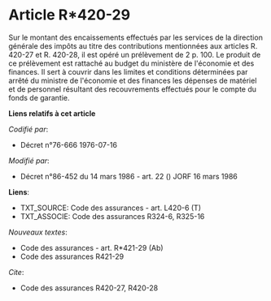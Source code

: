 # Article R*420-29

Sur le montant des encaissements effectués par les services de la direction générale des impôts au titre des contributions
mentionnées aux articles R. 420-27 et R. 420-28, il est opéré un prélèvement de 2 p. 100. Le produit de ce prélèvement est
rattaché au budget du ministère de l'économie et des finances. Il sert à couvrir dans les limites et conditions déterminées
par arrêté du ministre de l'économie et des finances les dépenses de matériel et de personnel résultant des recouvrements
effectués pour le compte du fonds de garantie.

**Liens relatifs à cet article**

_Codifié par_:

  - Décret n°76-666 1976-07-16

_Modifié par_:

  - Décret n°86-452 du 14 mars 1986 - art. 22 () JORF 16 mars 1986

**Liens**:

  - TXT_SOURCE: Code des assurances - art. L420-6 (T)
  - TXT_ASSOCIE: Code des assurances R324-6, R325-16

_Nouveaux textes_:

  - Code des assurances - art. R*421-29 (Ab)
  - Code des assurances R421-29

_Cite_:

  - Code des assurances R420-27, R420-28
